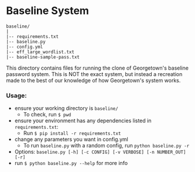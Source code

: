 # Baseline System

	baseline/
	|
	|-- requirements.txt
	|-- baseline.py
	|-- config.yml
	|-- eff_large_wordlist.txt
	|-- baseline-sample-pass.txt

	
This directory contains files for running the clone of Georgetown's baseline password system. This is NOT the
exact system, but instead a recreation made to the best of our knowledge of how Georgetown's system works. 

### Usage:
* ensure your working directory is `baseline/`
	* To check, run `$ pwd`
* ensure your environment has any dependencies listed in `requirements.txt`:
	* Run `$ pip install -r requirements.txt`
* change any parameters you want in config.yml
	* To run `baseline.py` with a random config, run `python baseline.py -r`
* Options: `baseline.py [-h] [-c CONFIG] [-v VERBOSE] [-n NUMBER_OUT] [-r]`
* run `$ python baseline.py --help` for more info
